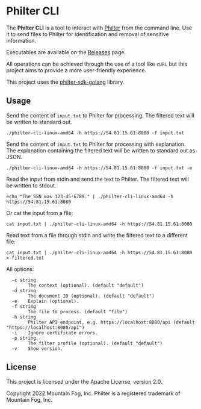 # Philter CLI

The **Philter CLI** is a tool to interact with [Philter](https://www.mtnfog.com/products/philter/) from the command line. Use it to send files to Philter for identification and removal of sensitive information.

Executables are available on the [Releases](https://github.com/mtnfog/philter-cli/releases) page.

All operations can be achieved through the use of a tool like `cURL` but this project aims to provide a more user-friendly experience.

This project uses the [philter-sdk-golang](https://github.com/mtnfog/philter-sdk-golang) library.

## Usage

Send the content of `input.txt` to Philter for processing. The filtered text will be written to standard out.

```
./philter-cli-linux-amd64 -h https://54.81.15.61:8080 -f input.txt
```

Send the content of `input.txt` to Philter for processing with explanation. The explanation containing the filtered text will be written to standard out as JSON.

```
./philter-cli-linux-amd64 -h https://54.81.15.61:8080 -f input.txt -e
```

Read the input from stdin and send the text to Philter. The filtered text will be written to stdout.

```
echo "The SSN was 123-45-6789." | ./philter-cli-linux-amd64 -h https://54.81.15.61:8080
```

Or cat the input from a file:

```
cat input.txt | ./philter-cli-linux-amd64 -h https://54.81.15.61:8080
```

Read text from a file through stdin and write the filtered text to a different file:

```
cat input.txt | ./philter-cli-linux-amd64 -h https://54.81.15.61:8080 > filtered.txt
```

All options:

```
  -c string
    	The context (optional). (default "default")
  -d string
    	The document ID (optional). (default "default")
  -e	Explain (optional).
  -f string
    	The file to process. (default "file")
  -h string
    	Philter API endpoint, e.g. https://localhost:8080/api (default "https://localhost:8080/api")
  -i	Ignore certificate errors.
  -p string
    	The filter profile (optional). (default "default")
  -v	Show version.
```

## License

This project is licensed under the Apache License, version 2.0.

Copyright 2022 Mountain Fog, Inc. Philter is a registered trademark of Mountain Fog, Inc.
